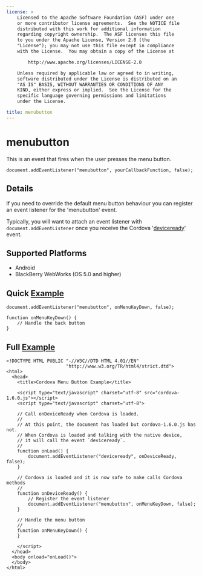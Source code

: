 ```yaml
---
license: >
    Licensed to the Apache Software Foundation (ASF) under one
    or more contributor license agreements.  See the NOTICE file
    distributed with this work for additional information
    regarding copyright ownership.  The ASF licenses this file
    to you under the Apache License, Version 2.0 (the
    "License"); you may not use this file except in compliance
    with the License.  You may obtain a copy of the License at

        http://www.apache.org/licenses/LICENSE-2.0

    Unless required by applicable law or agreed to in writing,
    software distributed under the License is distributed on an
    "AS IS" BASIS, WITHOUT WARRANTIES OR CONDITIONS OF ANY
    KIND, either express or implied.  See the License for the
    specific language governing permissions and limitations
    under the License.

title: menubutton
---
```


menubutton
===========

This is an event that fires when the user presses the menu button.

    document.addEventListener("menubutton", yourCallbackFunction, false);

Details
-------

If you need to override the default menu button behaviour you can register an event listener for the 'menubutton' event.

Typically, you will want to attach an event listener with `document.addEventListener` once you receive the Cordova '[deviceready](events.deviceready.html)' event.

Supported Platforms
-------------------

- Android
- BlackBerry WebWorks (OS 5.0 and higher)

Quick [Example](../storage/storage.opendatabase.html)
-------------

    document.addEventListener("menubutton", onMenuKeyDown, false);

    function onMenuKeyDown() {
        // Handle the back button
    }

Full [Example](../storage/storage.opendatabase.html)
------------

    <!DOCTYPE HTML PUBLIC "-//W3C//DTD HTML 4.01//EN"
                          "http://www.w3.org/TR/html4/strict.dtd">
    <html>
      <head>
        <title>Cordova Menu Button Example</title>

        <script type="text/javascript" charset="utf-8" src="cordova-1.6.0.js"></script>
        <script type="text/javascript" charset="utf-8">

        // Call onDeviceReady when Cordova is loaded.
        //
        // At this point, the document has loaded but cordova-1.6.0.js has not.
        // When Cordova is loaded and talking with the native device,
        // it will call the event `deviceready`.
        //
        function onLoad() {
            document.addEventListener("deviceready", onDeviceReady, false);
        }

        // Cordova is loaded and it is now safe to make calls Cordova methods
        //
        function onDeviceReady() {
            // Register the event listener
            document.addEventListener("menubutton", onMenuKeyDown, false);
        }

        // Handle the menu button
        //
        function onMenuKeyDown() {
        }

        </script>
      </head>
      <body onload="onLoad()">
      </body>
    </html>
